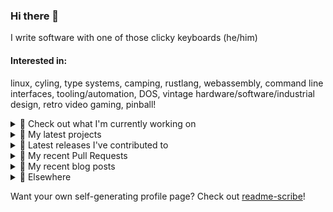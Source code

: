 ### Hi there 👋

I write software with one of those clicky keyboards (he/him)

#### Interested in:
linux, cyling, type systems, camping, rustlang, webassembly, command line interfaces, tooling/automation, DOS, vintage hardware/software/industrial design, retro video gaming, pinball!

<details><summary>👀 Check out what I'm currently working on</summary><br />

- [MetaMask/contract-metadata](https://github.com/MetaMask/contract-metadata) - A mapping of ethereum contract addresses to broadly accepted icons for those addresses. (1 day ago)
- [MetaMask/noble-secp256k1-compat-wrapper](https://github.com/MetaMask/noble-secp256k1-compat-wrapper) - A wrapper to directly resolve `ethereum-cryptography/secp256k1-compat` which uses the light and fast @noble/secp256k1 pure js implementation (1 day ago)
- [MetaMask/controllers](https://github.com/MetaMask/controllers) - Collection of platform-agnostic modules for creating secure data models for cryptocurrency wallets (1 day ago)
- [MetaMask/snaps-skunkworks](https://github.com/MetaMask/snaps-skunkworks) - Monorepo for Snaps dependencies. (1 week ago)
- [MetaMask/action-publish-release](https://github.com/MetaMask/action-publish-release) -  (1 week ago)
</details>

<details><summary>🌱 My latest projects</summary><br />

- [rickycodes/kitties](https://github.com/rickycodes/kitties) - micro site to browse CryptoKitties
- [rickycodes/pve-no-subscription](https://github.com/rickycodes/pve-no-subscription) - Proxmox VE No-Subscription Removal
- [rickycodes/ftse-rs](https://github.com/rickycodes/ftse-rs) - scrape and filter hl.co.uk market summaries
- [rickycodes/card](https://github.com/rickycodes/card) - npx business card built with rust targeting wasm
- [rickycodes/dat-proxy-browser](https://github.com/rickycodes/dat-proxy-browser) - Rough sketch of a decentralised (supporting DAT) mobile web browser built with react-native
</details>

<details><summary>🔭 Latest releases I've contributed to</summary><br />

- [MetaMask/noble-secp256k1-compat-wrapper](https://github.com/MetaMask/noble-secp256k1-compat-wrapper) ([v1.0.3](https://github.com/MetaMask/noble-secp256k1-compat-wrapper/releases/tag/v1.0.3), 1 day ago) - A wrapper to directly resolve `ethereum-cryptography/secp256k1-compat` which uses the light and fast @noble/secp256k1 pure js implementation
- [MetaMask/metamask-mobile](https://github.com/MetaMask/metamask-mobile) ([v5.5.0](https://github.com/MetaMask/metamask-mobile/releases/tag/v5.5.0), 2 days ago) - Mobile web browser providing access to websites that use the Ethereum blockchain
- [MetaMask/metamask-extension](https://github.com/MetaMask/metamask-extension) ([v10.18.2](https://github.com/MetaMask/metamask-extension/releases/tag/v10.18.2), 1 week ago) - :globe_with_meridians: :electric_plug: The MetaMask browser extension enables browsing Ethereum blockchain enabled websites
- [MetaMask/controllers](https://github.com/MetaMask/controllers) ([v30.2.0](https://github.com/MetaMask/controllers/releases/tag/v30.2.0), 2 weeks ago) - Collection of platform-agnostic modules for creating secure data models for cryptocurrency wallets
- [MetaMask/snaps-skunkworks](https://github.com/MetaMask/snaps-skunkworks) ([v0.18.1](https://github.com/MetaMask/snaps-skunkworks/releases/tag/v0.18.1), 3 weeks ago) - Monorepo for Snaps dependencies.
</details>

<details><summary>🔨 My recent Pull Requests</summary><br />

- [update `is-release` filter](https://github.com/MetaMask/noble-secp256k1-compat-wrapper/pull/8) on [MetaMask/noble-secp256k1-compat-wrapper](https://github.com/MetaMask/noble-secp256k1-compat-wrapper) (1 day ago)
- [update `is-release` filter](https://github.com/MetaMask/contract-metadata/pull/1072) on [MetaMask/contract-metadata](https://github.com/MetaMask/contract-metadata) (1 day ago)
- [update `is-release` filter](https://github.com/MetaMask/snaps-skunkworks/pull/677) on [MetaMask/snaps-skunkworks](https://github.com/MetaMask/snaps-skunkworks) (1 day ago)
- [update `is-release` filter](https://github.com/MetaMask/smart-transactions-controller/pull/89) on [MetaMask/smart-transactions-controller](https://github.com/MetaMask/smart-transactions-controller) (1 day ago)
- [update `is-release` filter](https://github.com/MetaMask/controllers/pull/888) on [MetaMask/controllers](https://github.com/MetaMask/controllers) (1 day ago)
</details>

<details><summary>📜 My recent blog posts</summary><br />

- [Publishing my Website to the peer-to-peer Web](//ricky.codes/blog/posts/publishing-to-the-peer-to-peer-web/) (3 years ago)
</details>

<details><summary>🔗 Elsewhere</summary><br />

- Web: https://ricky.codes
- Twitter: https://twitter.com/rickycodes
- Blog: https://ricky.codes/blog
</details>

Want your own self-generating profile page? Check out [readme-scribe](https://github.com/muesli/readme-scribe)!

